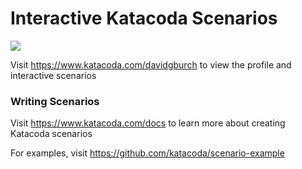 # Interactive Katacoda Scenarios

[![](http://shields.katacoda.com/katacoda/davidgburch/count.svg)](https://www.katacoda.com/davidgburch "Get your profile on Katacoda.com")

Visit https://www.katacoda.com/davidgburch to view the profile and interactive scenarios

### Writing Scenarios
Visit https://www.katacoda.com/docs to learn more about creating Katacoda scenarios

For examples, visit https://github.com/katacoda/scenario-example
